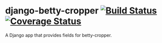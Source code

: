 # django-betty-cropper [![Build Status](https://travis-ci.org/theonion/django-betty-cropper.svg?branch=master)](https://travis-ci.org/theonion/django-betty-cropper) [![Coverage Status](https://coveralls.io/repos/theonion/django-betty-cropper/badge.png)](https://coveralls.io/r/theonion/django-betty-cropper)

A Django app that provides fields for betty-cropper.